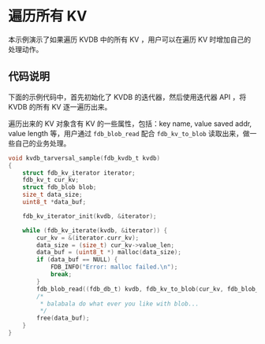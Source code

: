 # 遍历所有 KV 

本示例演示了如果遍历 KVDB 中的所有 KV ，用户可以在遍历 KV 时增加自己的处理动作。

## 代码说明

下面的示例代码中，首先初始化了 KVDB 的迭代器，然后使用迭代器 API ，将 KVDB 的所有 KV 逐一遍历出来。

遍历出来的 KV 对象含有 KV 的一些属性，包括：key name, value saved addr, value length 等，用户通过 `fdb_blob_read` 配合 `fdb_kv_to_blob` 读取出来，做一些自己的业务处理。

```C
void kvdb_tarversal_sample(fdb_kvdb_t kvdb)
{
    struct fdb_kv_iterator iterator;
    fdb_kv_t cur_kv;
    struct fdb_blob blob;
    size_t data_size;
    uint8_t *data_buf;

    fdb_kv_iterator_init(kvdb, &iterator);

    while (fdb_kv_iterate(kvdb, &iterator)) {
        cur_kv = &(iterator.curr_kv);
        data_size = (size_t) cur_kv->value_len;
        data_buf = (uint8_t *) malloc(data_size);
        if (data_buf == NULL) {
            FDB_INFO("Error: malloc failed.\n");
            break;
        }
        fdb_blob_read((fdb_db_t) kvdb, fdb_kv_to_blob(cur_kv, fdb_blob_make(&blob, data_buf, data_size)));
        /*
         * balabala do what ever you like with blob...
         */
        free(data_buf);
    }
}
```

